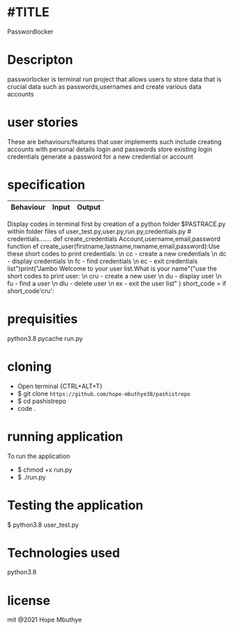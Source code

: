 # #TITLE
Passwordlocker
# Descripton
passworlocker is terminal run project that allows users to store data that is crucial data such as passwords,usernames and create various data accounts
# user stories
These are behaviours/features that user implements such include creating accounts with personal details login and passwords store existing login credentials generate a password for a new credential or account
# specification
 Behaviour | Input | Output |
| :---------------- | :---------------: | ------------------: |
Display codes in terminal first by creation of a python folder $PASTRACE.py within folder files of user_test.py,user.py,run.py,credentials.py # credentials.......
def create_credentials Account,username,email,password function ef create_user(firstname,lastname,nwname,email,password):Use these short codes to print credentials: \n  cc - create a new credentials \n dc - display credentials \n fc - find credentials \n ec - exit credentials list")print("Jambo Welcome to your user list.What is your name"("use the short codes to print user: \n cru - create a new user \n du - display user \n fu - find a user \n dlu - delete user \n ex - exit the user list" )  short_code =  if short_code'cru':
# prequisities
python3.8
pycache
run.py
# cloning
* Open terminal {CTRL+ALT+T}
* $ git clone ```https://github.com/hope-mbuthye38/pashistrepo```        
* $ cd pashistrepo
* code . 
# running application
To run the application 
* $ chmod +x run.py
* $ ./run.py

# Testing the application
$ python3.8 user_test.py

# Technologies used
python3.8

# license
mit @2021 Hope Mbuthye

 







